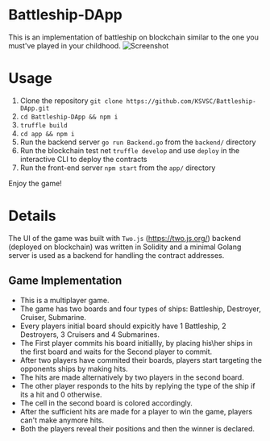 # Battleship-DApp
This is an implementation of battleship on blockchain similar to the one you must've played in your childhood.
![Screenshot](https://i.imgur.com/0awm5bm.png)

# Usage
1. Clone the repository `git clone https://github.com/KSVSC/Battleship-DApp.git`
2. `cd Battleship-DApp && npm i`
3. `truffle build`
4. `cd app && npm i`
5. Run the backend server `go run Backend.go` from the `backend/` directory
6. Run the blockchain test net `truffle develop` and use `deploy` in the interactive CLI to deploy the contracts
7. Run the front-end server `npm start` from the `app/` directory

Enjoy the game!

# Details
The UI of the game was built with `Two.js` (https://two.js.org/) backend (deployed on blockchain) was written in Solidity and a minimal Golang server is used as a backend for handling the contract addresses.

## Game Implementation
- This is a multiplayer game.
- The game has two boards and four types of ships: Battleship, Destroyer, Cruiser, Submarine.
- Every players initial board should expicitly have 1 Battleship, 2 Destroyers, 3 Cruisers and 4 Submarines.
- The First player commits his board initiallly, by placing his\her ships in the first board and waits for the Second player to commit.
- After two players have commited their boards, players start targeting the opponents ships by making hits.
- The hits are made alternatively by two players in the second board.
- The other player responds to the hits by replying the type of the ship if its a hit and 0 otherwise.
- The cell in the second board is colored accordingly.
- After the sufficient hits are made for a player to win the game, players can't make anymore hits.
- Both the players reveal their positions and then the winner is declared.

